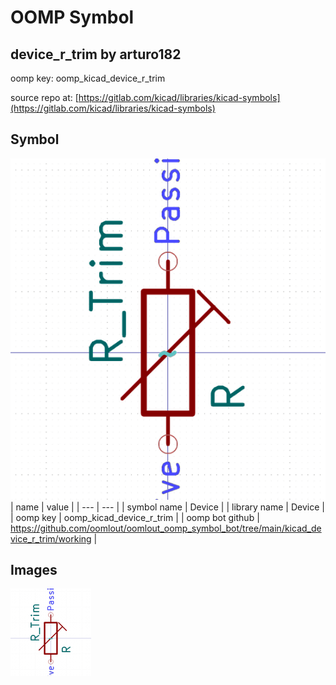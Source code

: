 # OOMP Symbol  
## device_r_trim  by arturo182  
  
oomp key: oomp_kicad_device_r_trim  
  
source repo at: [https://gitlab.com/kicad/libraries/kicad-symbols](https://gitlab.com/kicad/libraries/kicad-symbols)  
## Symbol  
  
[![working.png](working_600.png)](working.png)  
| name | value | 
| --- | --- | 
| symbol name | Device | 
| library name | Device | 
| oomp key | oomp_kicad_device_r_trim | 
| oomp bot github | https://github.com/oomlout/oomlout_oomp_symbol_bot/tree/main/kicad_device_r_trim/working | 
## Images  
  
[![working.png](working_140.png)](working.png)  
